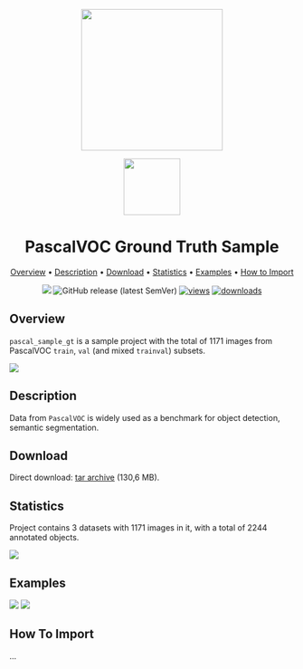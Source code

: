 <div align="center" markdown> 

<img src="https://i.imgur.com/UdBujFN.png" width="250"/> <br>

<img src="https://i.imgur.com/Zt5Dvm6.png" width="100"/> 

# PascalVOC Ground Truth Sample  

<p align="center">

  <a href="#overview">Overview</a> •
  <a href="#description">Description</a> •
  <a href="#download">Download</a> •
  <a href="#statistics">Statistics</a> •
  <a href="#examples">Examples</a> •
  <a href="#how-to-import">How to Import</a> 
</p>

[![](https://img.shields.io/badge/slack-chat-green.svg?logo=slack)](https://supervise.ly/slack) 
![GitHub release (latest SemVer)](https://img.shields.io/github/v/release/supervisely-ecosystem/pascal_sample_gt)
[![views](https://app.supervise.ly/public/api/v3/ecosystem.counters?repo=supervisely-ecosystem/pascal_sample_gt&counter=views&label=views)](https://supervise.ly)
[![downloads](https://app.supervise.ly/public/api/v3/ecosystem.counters?repo=supervisely-ecosystem/pascal_sample_gt&counter=downloads&label=downloads)](https://supervise.ly)
</div>



## Overview 

 `pascal_sample_gt` is a sample project with the total of 1171 images from PascalVOC `train`, `val` (and mixed `trainval`) subsets. 

![](https://i.imgur.com/zTgUcxu.png)

## Description 

Data from `PascalVOC` is widely used as a benchmark for object detection, semantic segmentation.

## Download

Direct download: [tar archive](https://cloud.enterprise.deepsystems.io/s/gKL8sHhWkAsQ1z7/download) (130,6 MB).

## Statistics

Project contains 3 datasets with 1171 images in it, with a total of 2244 annotated objects. 

![](https://i.imgur.com/k9rAsaP.png)

## Examples

![](https://i.imgur.com/PFjX0Nz.png) ![](https://i.imgur.com/xIZXRzy.png) 

## How To Import

...
